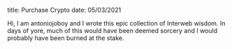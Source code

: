 title: Purchase Crypto
date: 05/03/2021



Hi, I am antoniojoboy and I wrote this epic collection of Interweb
wisdom. In days of yore, much of this would have been deemed sorcery
and I would probably have been burned at the stake.